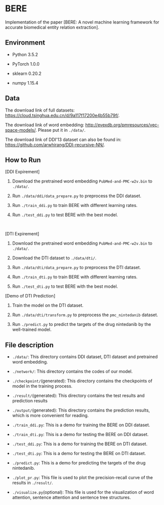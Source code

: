 # BERE
Implementation of the paper [BERE: A novel machine learning framework for accurate biomedical entity relation extraction].

## Environment
- Python    3.5.2

- PyTorch   1.0.0

- sklearn   0.20.2

- numpy     1.15.4


## Data
The download link of full datasets: https://cloud.tsinghua.edu.cn/d/9a117f17200e4b55b79f/.

The download link of word embedding: http://evexdb.org/pmresources/vec-space-models/. Please put it in `./data/`.

The download link of DDI'13 dataset can also be found in: https://github.com/arwhirang/DDI-recursive-NN/.

## How to Run
[DDI Expirement]
1. Download the pretrained word embedding `PubMed-and-PMC-w2v.bin` to `./data/`.

2. Run  `./data/ddi/data_prepare.py` to preprocess the DDI dataset.

3. Run `./train_ddi.py` to train BERE with different learning rates.

4. Run `./test_ddi.py` to test BERE with the best model.

&nbsp;

[DTI Expirement]

1. Download the pretrained word embedding `PubMed-and-PMC-w2v.bin` to `./data/`.

2. Download the DTI dataset to `./data/dti/`.

2. Run  `./data/dti/data_prepare.py` to preprocess the DTI dataset.

3. Run `./train_dti.py` to train BERE with different learning rates.

4. Run `./test_dti.py` to test BERE with the best model.

[Demo of DTI Prediction]

1. Train the model on the DTI dataset.

2. Run `./data/dti/transform.py` to preprocess the `pmc_nintedanib` dataset.

3. Run `./predict.py` to predict the targets of the drug nintedanib by the well-trained model.

## File description
- `./data/`: This directory contains DDI dataset, DTI dataset and pretrained word embedding.

- `./network/`: This directory contains the codes of our model.

- `./checkpoint/`(generated): This directory contains the checkpoints of model in the training process.

- `./result/`(generated): This directory contains the test results and prediction results

- `./output/`(generated): This directory contains the prediction results, which is more convenient for reading. 

- `./train_ddi.py`: This is a demo for training the BERE on DDI dataset.

- `./train_dti.py`: This is a demo for testing the BERE on DDI dataset.

- `./test_ddi.py`: This is a demo for training the BERE on DTI dataset.

- `./test_dti.py`: This is a demo for testing the BERE on DTI dataset.

- `./predict.py`: This is a demo for predicting the targets of the drug nintedanib.

- `./plot_pr.py`: This file is used to plot the precision-recall curve of the results in `./result/`.

- `./visualize.py`(optional): This file is used for the visualization of word attention, sentence attention and sentence tree structures.
